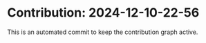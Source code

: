 # Contribution: 2024-12-10-22-56
This is an automated commit to keep the contribution graph active.

